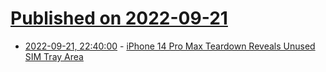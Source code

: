 # [Published on 2022-09-21](index.md)

* [2022-09-21, 22:40:00](https://mobile.slashdot.org/story/22/09/21/2025210/iphone-14-pro-max-teardown-reveals-unused-sim-tray-area?utm_source=rss1.0mainlinkanon&utm_medium=feed) - [iPhone 14 Pro Max Teardown Reveals Unused SIM Tray Area](https://mobile.slashdot.org/story/22/09/21/2025210/iphone-14-pro-max-teardown-reveals-unused-sim-tray-area?utm_source=rss1.0mainlinkanon&utm_medium=feed)
